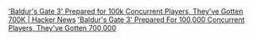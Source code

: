 
['Baldur's Gate 3' Prepared for 100k Concurrent Players, They've Gotten 700K | Hacker News](https://news.ycombinator.com/item?id=37023089)
['Baldur's Gate 3' Prepared For 100,000 Concurrent Players, They've Gotten 700,000](https://www.forbes.com/sites/paultassi/2023/08/06/baldurs-gate-3-prepared-for-100000-concurrent-players-theyve-gotten-700000/)
